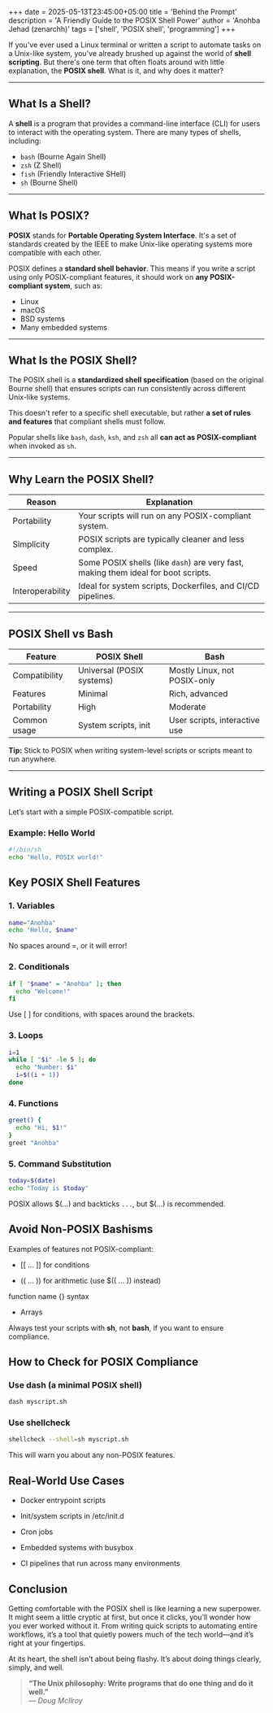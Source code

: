 +++
date = 2025-05-13T23:45:00+05:00
title = 'Behind the Prompt'
description = 'A Friendly Guide to the POSIX Shell Power'
author = 'Anohba Jehad (zenarchh)'
tags = ['shell', 'POSIX shell', 'programming']
+++

If you've ever used a Linux terminal or written a script to automate tasks on a Unix-like system, you've already brushed up against the world of **shell scripting**. But there's one term that often floats around with little explanation, the **POSIX shell**. What is it, and why does it matter?

---

##  What Is a Shell?

A **shell** is a program that provides a command-line interface (CLI) for users to interact with the operating system. There are many types of shells, including:

- `bash` (Bourne Again Shell)
- `zsh` (Z Shell)
- `fish` (Friendly Interactive SHell)
- `sh` (Bourne Shell)

---

## What Is POSIX?

**POSIX** stands for **Portable Operating System Interface**. It's a set of standards created by the IEEE to make Unix-like operating systems more compatible with each other.

POSIX defines a **standard shell behavior**. This means if you write a script using only POSIX-compliant features, it should work on **any POSIX-compliant system**, such as:

- Linux
- macOS
- BSD systems
- Many embedded systems

---

## What Is the POSIX Shell?

The POSIX shell is a **standardized shell specification** (based on the original Bourne shell) that ensures scripts can run consistently across different Unix-like systems.

This doesn't refer to a specific shell executable, but rather **a set of rules and features** that compliant shells must follow.

Popular shells like `bash`, `dash`, `ksh`, and `zsh` all **can act as POSIX-compliant** when invoked as `sh`.

---

##  Why Learn the POSIX Shell?

| Reason            | Explanation                                                             |
|-------------------|-------------------------------------------------------------------------|
|   Portability     | Your scripts will run on any POSIX-compliant system.                    |
|   Simplicity      | POSIX scripts are typically cleaner and less complex.                   |
|   Speed           | Some POSIX shells (like `dash`) are very fast, making them ideal for boot scripts. |
|   Interoperability | Ideal for system scripts, Dockerfiles, and CI/CD pipelines.              |

---

##  POSIX Shell vs Bash

| Feature          | POSIX Shell             | Bash                         |
|------------------|--------------------------|-------------------------------|
| Compatibility    | Universal (POSIX systems) | Mostly Linux, not POSIX-only |
| Features         | Minimal                  | Rich, advanced               |
| Portability      | High                     | Moderate                     |
| Common usage     | System scripts, init     | User scripts, interactive use |

**Tip:** Stick to POSIX when writing system-level scripts or scripts meant to run anywhere.

---

##  Writing a POSIX Shell Script

Let’s start with a simple POSIX-compatible script.

###  Example: Hello World

```sh
#!/bin/sh
echo "Hello, POSIX world!"
```
## Key POSIX Shell Features
### 1. Variables
```sh
name="Anohba"
echo "Hello, $name"
```
No spaces around =, or it will error!

### 2. Conditionals
```sh
if [ "$name" = "Anohba" ]; then
  echo "Welcome!"
fi
```
Use [ ] for conditions, with spaces around the brackets.

### 3. Loops
```sh
i=1
while [ "$i" -le 5 ]; do
  echo "Number: $i"
  i=$((i + 1))
done
```
### 4. Functions
```sh
greet() {
  echo "Hi, $1!"
}
greet "Anohba"
```
### 5. Command Substitution
```sh
today=$(date)
echo "Today is $today"
```
POSIX allows $(...) and backticks `...`, but $(...) is recommended.

## Avoid Non-POSIX Bashisms
Examples of features not POSIX-compliant:

- [[ ... ]] for conditions

- (( ... )) for arithmetic (use $(( ... )) instead)

function name {} syntax

- Arrays

Always test your scripts with **sh**, not **bash**, if you want to ensure compliance.

## How to Check for POSIX Compliance
### Use dash (a minimal POSIX shell)
```sh
dash myscript.sh
```
### Use shellcheck
```sh
shellcheck --shell=sh myscript.sh
```
This will warn you about any non-POSIX features.

## Real-World Use Cases
- Docker entrypoint scripts

- Init/system scripts in /etc/init.d

- Cron jobs

- Embedded systems with busybox

- CI pipelines that run across many environments

## Conclusion
Getting comfortable with the POSIX shell is like learning a new superpower. It might seem a little cryptic at first, but once it clicks, you’ll wonder how you ever worked without it. From writing quick scripts to automating entire workflows, it’s a tool that quietly powers much of the tech world—and it’s right at your fingertips.

At its heart, the shell isn’t about being flashy. It’s about doing things clearly, simply, and well.
> **“The Unix philosophy: Write programs that do one thing and do it well.”**  
> — *Doug McIlroy*


